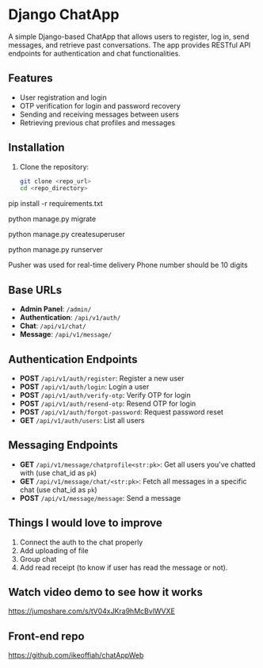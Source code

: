 # Django ChatApp

A simple Django-based ChatApp that allows users to register, log in, send messages, and retrieve past conversations. The app provides RESTful API endpoints for authentication and chat functionalities.

## Features

- User registration and login
- OTP verification for login and password recovery
- Sending and receiving messages between users
- Retrieving previous chat profiles and messages

## Installation

1. Clone the repository:
   ```bash
   git clone <repo_url>
   cd <repo_directory>

pip install -r requirements.txt

python manage.py migrate

python manage.py createsuperuser

python manage.py runserver

Pusher was used for real-time delivery
Phone number should be 10 digits

## Base URLs

- **Admin Panel**: `/admin/`
- **Authentication**: `/api/v1/auth/`
- **Chat**: `/api/v1/chat/`
- **Message**: `/api/v1/message/`

## Authentication Endpoints

- **POST** `/api/v1/auth/register`: Register a new user
- **POST** `/api/v1/auth/login`: Login a user
- **POST** `/api/v1/auth/verify-otp`: Verify OTP for login
- **POST** `/api/v1/auth/resend-otp`: Resend OTP for login
- **POST** `/api/v1/auth/forgot-password`: Request password reset
- **GET** `/api/v1/auth/users`: List all users

## Messaging Endpoints

- **GET** `/api/v1/message/chatprofile<str:pk>`: Get all users you've chatted with (use chat_id as `pk`)
- **GET** `/api/v1/message/chat/<str:pk>`: Fetch all messages in a specific chat (use chat_id as `pk`)
- **POST** `/api/v1/message/message`: Send a message

## Things I would love to improve 

1. Connect the auth to the chat properly
2. Add uploading of file
3. Group chat
4. Add read receipt (to know if user has read the message or not).

## Watch video demo to see how it works
https://jumpshare.com/s/tV04xJKra9hMcBvlWVXE

## Front-end repo
https://github.com/ikeoffiah/chatAppWeb
   

